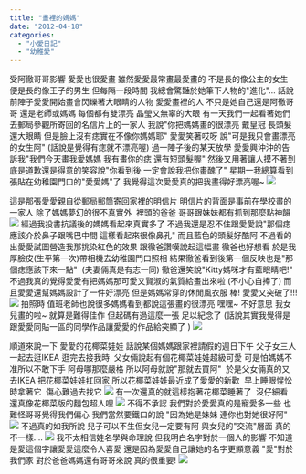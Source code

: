 ```yaml
---
title: "畫裡的媽媽"
date: "2012-04-18"
categories: 
  - "小愛日記"
  - "幼稚愛"
---
```


受阿徹哥哥影響 愛愛也很愛畫 雖然愛愛最常畫最愛畫的 不是長的像公主的女生 便是長的像王子的男生 但每隔一段時間 我總會驚豔於她筆下人物的"進化"... 話說前陣子愛愛開始畫會閃爍著大眼睛的人物 愛愛畫裡的人 不只是她自己還是阿徹哥哥 還是老師或媽媽 每個都有雙漂亮 晶瑩又無辜的大眼 有一天我們一起看著她們去郵局參觀所寄回的名信片上的一家人 我說"你把媽媽畫的很漂亮 戴皇冠 長頭髮還大眼睛 但是臉上沒有痣實在不像你媽媽耶" 愛愛笑著哎呀 說"可是我只會畫漂亮的女生阿" (話說是覺得有痣就不漂亮喔) 過一陣子後的某天放學 愛愛興沖沖的告訴我"我們今天畫我愛媽媽 我有畫你的痣 還有短頭髮喔" 然後又用著讓人摸不著到底是道歉還是得意的笑容說"你看到後 一定會說我把你畫醜了" 星期一我總算看到張貼在幼稚園門口的"愛愛媽"了 我覺得這次愛愛真的把我畫得好漂亮喔~ ![](images/7087433717_50758876c3.jpg)

這是那張愛愛親自從郵局郵筒寄回家裡的明信片 明信片的背面是事前在學校畫的一家人 除了媽媽夢幻的很不真實外  裡頭的爸爸 哥哥跟妹妹都有抓到那麼點神韻 ![](images/6941353434_183988ea00.jpg) 經過我投書抗議後的媽媽看起來真實多了 不過我還是忍不住跟愛愛說"那個痣應該介於鼻子跟嘴巴中間 這樣看起來很像鼻孔" 而且藍色的頭髮好酷阿 不過看的出愛愛試圖營造我那挑染紅色的效果 跟徹爸讚嘆說起這幅畫 徹爸也好想看 於是我厚臉皮(生平第一次)帶相機去幼稚園門口照相 結果徹爸看到後第一個反映也是"那個痣應該下來一點"  (夫妻倆真是有志一同) 徹爸還笑說"Kitty媽咪才有藍眼睛吧!" 不過我真的覺得愛愛有把媽媽那可愛又賢淑的氣質給畫出來啦 (不小心自捧了) 而且愛愛還幫媽媽設計了一件好漂亮 但是媽媽常穿的休閒風衣服 棒! 愛愛又突破了!!! ![](images/7087439931_0a41574913.jpg) 拍照時 值班老師也說很多媽媽看到都說這張畫的很漂亮 嘿嘿~ 不好意思 我女兒畫的啦~ 就算是難得佳作 但起碼有過這麼一張 足以紀念了 (話說其實我覺得是跟愛愛同貼一區的同學作品讓愛愛的作品給突顯了 ) ![](images/6941357020_a91ddd7a79.jpg) 

順道來說一下 愛愛的花椰菜娃娃 話說某個媽媽跟家裡請假的週日下午 父子女三人一起去逛IKEA 逛完去接我時  父女倆說起有個花椰菜娃娃超級可愛 可是怕媽媽不准所以不敢下手 阿母哪那麼嚴格 所以阿母就說"那就去買阿"  於是父女倆真的又去IKEA 把花椰菜娃娃扛回家 所以花椰菜娃娃最近成了愛愛的新歡  早上睡眼惺忪時拿著它  傷心難過去找它 ![](images/7066439275_cb1814d6fc.jpg) 有一次還真的就這樣抱著花椰菜睡著了  沒仔細看 還真像花椰菜版的麵包超人哩 ![](images/6920359906_6d7eced4a0.jpg) 不得不承認 我們對於愛愛真的是寵愛多一些 也難怪哥哥覺得我們偏心 我們當然要鐵口的說 "因為她是妹妹 連你也對她很好阿" ![](images/7066435395_9e3a1305d1.jpg) 不過真的如我所說 兒子可以不生但女兒一定要有阿 與女兒的"交流"層面 真的不一樣.... ![](images/6920356108_9918aa8381.jpg) 我不太相信姓名學與命理說 但我明白名字對於一個人的影響 不知道是愛這個字讓愛愛這麼令人喜愛 還是因為愛愛自己讓她的名字更顯意義 "愛"對於我們家 對於爸爸媽媽還有哥哥來說 真的很重要! ![](images/7066434969_211e53d7ab.jpg)
